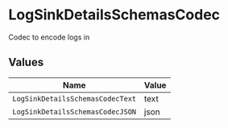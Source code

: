 # LogSinkDetailsSchemasCodec

Codec to encode logs in


## Values

| Name                             | Value                            |
| -------------------------------- | -------------------------------- |
| `LogSinkDetailsSchemasCodecText` | text                             |
| `LogSinkDetailsSchemasCodecJSON` | json                             |